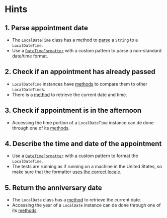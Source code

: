 # Hints

## 1. Parse appointment date

- The `LocalDateTime` class has a method to [parse][localdatetime-parse] a `String` to a `LocalDateTime`.
- Use a [`DateTimeFormatter`][datetimeformatter-docs] with a custom pattern to parse a non-standard date/time format.

## 2. Check if an appointment has already passed

- `LocalDateTime` instances have [methods][localdatetime-methods] to compare them to other `LocalDateTime`s.
- There is a [method][localdatetime-methods] to retrieve the current date and time.

## 3. Check if appointment is in the afternoon

- Accessing the time portion of a `LocalDateTime` instance can de done through one of its [methods][localdatetime-methods].

## 4. Describe the time and date of the appointment

- Use a [`DateTimeFormatter`][datetimeformatter-docs] with a custom pattern to format the `LocalDateTime`.
- The tests are running as if running on a machine in the United States, so make sure that the formatter [uses the correct locale][datetimeformatter-ofpattern-with-locale].

## 5. Return the anniversary date

- The `LocalDate` class has a [method][localdate-methods] to retrieve the current date.
- Accessing the year of a `LocalDate` instance can de done through one of its [methods][localdate-methods].

[localdate-methods]: https://docs.oracle.com/javase/8/docs/api/java/time/LocalDate.html
[localdatetime-methods]: https://docs.oracle.com/javase/8/docs/api/java/time/LocalDateTime.html
[localdatetime-parse]: https://docs.oracle.com/javase/8/docs/api/java/time/LocalDateTime.html#parse-java.lang.CharSequence-java.time.format.DateTimeFormatter-
[datetimeformatter-docs]: https://docs.oracle.com/javase/8/docs/api/java/time/format/DateTimeFormatter.html
[datetimeformatter-ofpattern-with-locale]: https://docs.oracle.com/javase/8/docs/api/java/time/format/DateTimeFormatter.html#ofPattern-java.lang.String-java.util.Locale-